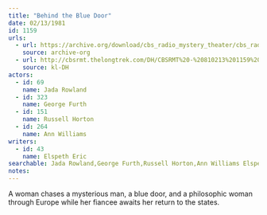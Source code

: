 ```yaml
---
title: "Behind the Blue Door"
date: 02/13/1981
id: 1159
urls: 
  - url: https://archive.org/download/cbs_radio_mystery_theater/cbs_radio_mystery_theater-1151-1200.zip/cbs_radio_mystery_theater-1151-1200%2Fcbsrmt_1159_behind_the_blue_door.mp3
    source: archive-org
  - url: http://cbsrmt.thelongtrek.com/DH/CBSRMT%20-%20810213%201159%20Behind%20the%20Blue%20Door_dh.mp3
    source: kl-DH
actors:  
  - id: 69
    name: Jada Rowland  
  - id: 323
    name: George Furth  
  - id: 151
    name: Russell Horton  
  - id: 264
    name: Ann Williams
writers:  
  - id: 43
    name: Elspeth Eric
searchable: Jada Rowland,George Furth,Russell Horton,Ann Williams Elspeth Eric
notes:  
---
```

A woman chases a mysterious man, a blue door, and a philosophic woman through Europe while her fiancee awaits her return to the states.